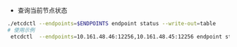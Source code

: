 








- 查询当前节点状态
```bash
./etcdctl --endpoints=$ENDPOINTS endpoint status --write-out=table
# 使用示例
 etcdctl  --endpoints=10.161.48.46:12256,10.161.48.45:12256 endpoint status --write-out=table
```